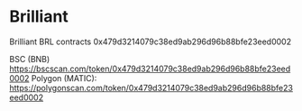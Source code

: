 # Brilliant
Brilliant BRL contracts
0x479d3214079c38ed9ab296d96b88bfe23eed0002

BSC (BNB)
https://bscscan.com/token/0x479d3214079c38ed9ab296d96b88bfe23eed0002
Polygon (MATIC):
https://polygonscan.com/token/0x479d3214079c38ed9ab296d96b88bfe23eed0002




